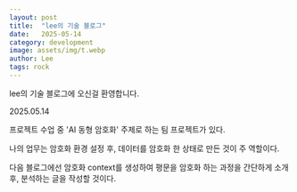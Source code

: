 ```yaml
---
layout: post
title:  "lee의 기술 블로그"
date:   2025-05-14
category: development
image: assets/img/t.webp
author: Lee
tags: rock
---
```


lee의 기술 블로그에 오신걸 환영합니다.

2025.05.14


프로젝트 수업 중 'AI 동형 암호화' 주제로 하는 팀 프로젝트가 있다.

나의 업무는 암호화 환경 설정 후, 데이터를 암호화 한 상태로 만든 것이 주 역할이다.

다음 블로그에선 암호화 context를 생성하여 평문을 암호화 하는 과정을 간단하게 소개 후, 분석하는 글을 작성할 것이다.
